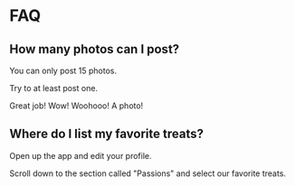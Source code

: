 # FAQ

## How many photos can I post?


You can only post 15 photos.

Try to at least post one.

Great job! Wow! Woohooo! A photo!


## Where do I list my favorite treats?

Open up the app and edit your profile.

Scroll down to the section called "Passions" and select our favorite treats.
